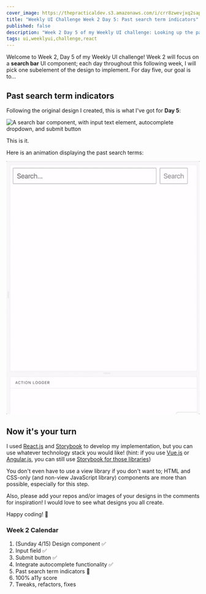 ```yaml
---
cover_image: https://thepracticaldev.s3.amazonaws.com/i/crr8zwevjxq2sapa81ps.jpg
title: "Weekly UI Challenge Week 2 Day 5: Past search term indicators"
published: false
description: "Week 2 Day 5 of my Weekly UI challenge: Looking up the past"
tags: ui,weeklyui,challenge,react
---
```


Welcome to Week 2, Day 5 of my Weekly UI challenge! Week 2 will focus on a **search bar** UI component; each day throughout this following week, I will pick one subelement of the design to implement. For day five, our goal is to…

## Past search term indicators



Following the original design I created, this is what I've got for **Day 5**:

![A search bar component, with input text element, autocomplete dropdown, and submit button](https://thepracticaldev.s3.amazonaws.com/i/ia6xagqgpwoeso45gilq.png)

This is it.

Here is an animation displaying the past search terms:

![An animation showing the search bar component in use, with text input to the input element, a button to trigger a search form submission, an autocomplete dropdown, and a logger display showing the output below](https://raw.githubusercontent.com/geoffdavis92/weekly-ui-assets/master/search-bar/day5/w2d5-animation.gif)

## Now it's your turn

I used [React.js](https://reactjs.org) and [Storybook](http://storybook.js.org) to develop my implementation, but you can use whatever technology stack you would like! (hint: if you use [Vue.js](https://vuejs.org/) or [Angular.js](https://angularjs.org), you can still use [Storybook for those libraries](https://storybook.js.org/basics/slow-start-guide/))

You don't even have to use a view library if you don't want to; HTML and CSS-only (and non-view JavaScript library) components are more than possible, especially for this step.

Also, please add your repos and/or images of your designs in the comments for inspiration! I would love to see what designs you all create.

Happy coding! 🎉

### Week 2 Calendar

1. (Sunday 4/15) Design component ✅
2. Input field ✅
3. Submit button ✅
4. Integrate autocomplete functionality ✅
5. Past search term indicators 🎯
6. 100% a11y score 
7. Tweaks, refactors, fixes 
